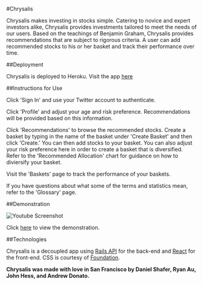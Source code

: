#Chrysalis

Chrysalis makes investing in stocks simple. Catering to novice and expert investors alike, Chrysalis provides investments tailored to meet the needs of our users.  Based on the teachings of Benjamin Graham, Chrysalis provides recommendations that are subject to rigorous criteria.  A user can add recommended stocks to his or her basket and track their performance over time.

##Deployment

Chrysalis is deployed to Heroku.  Visit the app [here](https://chrysalis.herokuapp.com/)

##Instructions for Use

Click 'Sign In' and use your Twitter account to authenticate.

Click 'Profile' and adjust your age and risk preference.  Recommendations will be provided based on this information.

Click 'Recommendations' to browse the recommended stocks.  Create a basket by typing in the name of the basket under 'Create Basket' and then click 'Create.'  You can then add stocks to your basket.  You can also adjust your risk preference here in order to create a basket that is diversified.  Refer to the 'Recommended Allocation' chart for guidance on how to diviersify your basket.

Visit the 'Baskets' page to track the performance of your baskets.

If you have questions about what some of the terms and statistics mean, refer to the 'Glossary' page.

##Demonstration

![Youtube Screenshot](https://github.com/dannyshafer/Chrysalis-App2.0/blob/master/readme_images/demo.png)

Click [here](https://www.youtube.com/watch?v=ZXSXNR7Fbqg) to view the demonstration.

##Technologies

Chrysalis is a decoupled app using [Rails API](https://github.com/rails-api/rails-api) for the back-end and [React](http://facebook.github.io/react/) for the front-end.  CSS is courtesy of [Foundation](http://foundation.zurb.com/).


**Chrysalis was made with love in San Francisco by Daniel Shafer, Ryan Au, John Hess, and Andrew Donato.**